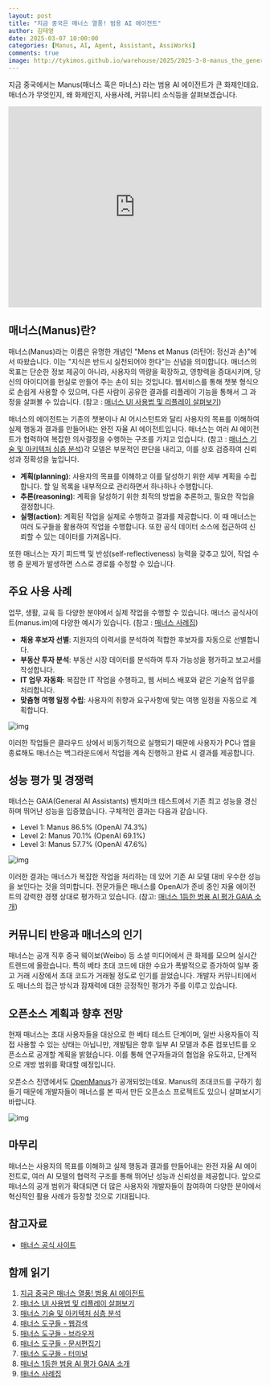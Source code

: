 ```yaml
---
layout: post
title: "지금 중국은 매너스 열풍! 범용 AI 에이전트"
author: 김태영
date: 2025-03-07 10:00:00
categories: [Manus, AI, Agent, Assistant, AssiWorks]
comments: true
image: http://tykimos.github.io/warehouse/2025/2025-3-8-manus_the_general_ai_agent_title.jpg
---
```


지금 중국에서는 Manus(매너스 혹은 마너스) 라는 범용 AI 에이전트가 큰 화제인데요. 매너스가 무엇인지, 왜 화제인지, 사용사례, 커뮤니티 소식등을 살펴보겠습니다. 

<iframe width="100%" height="400" src="https://youtube.com/embed/..." title="YouTube video player" frameborder="0" allow="accelerometer; autoplay; clipboard-write; encrypted-media; gyroscope; picture-in-picture; web-share" allowfullscreen=""></iframe>

## 매너스(Manus)란?

매너스(Manus)라는 이름은 유명한 개념인 "Mens et Manus (라틴어: 정신과 손)"에서 따왔습니다. 이는 "지식은 반드시 실천되어야 한다"는 신념을 의미합니다. 매너스의 목표는 단순한 정보 제공이 아니라, 사용자의 역량을 확장하고, 영향력을 증대시키며, 당신의 아이디어를 현실로 만들어 주는 손이 되는 것입니다. 웹서비스를 통해 챗봇 형식으로 손쉽게 사용할 수 있으며, 다른 사람이 공유한 결과를 리플레이 기능을 통해서 그 과정을 살펴볼 수 있습니다. (참고 : [매너스 UI 사용법 및 리플레이 살펴보기](https://tykimos.github.io/2025/03/08/exploring_manus_ui_usage_and_replay))

매너스의 에이전트는 기존의 챗봇이나 AI 어시스턴트와 달리 사용자의 목표를 이해하여 실제 행동과 결과를 만들어내는 완전 자율 AI 에이전트입니다. 매너스는 여러 AI 에이전트가 협력하여 복잡한 의사결정을 수행하는 구조를 가지고 있습니다. (참고 : [매너스 기술 및 아키텍처 심층 분석](https://tykimos.github.io/2025/03/08/in_depth_analysis_of_manus_technology_and_architecture))각 모델은 부분적인 판단을 내리고, 이를 상호 검증하여 신뢰성과 정확성을 높입니다. 

- **계획(planning)**: 사용자의 목표를 이해하고 이를 달성하기 위한 세부 계획을 수립합니다. 할 일 목록을 내부적으로 관리하면서 하나하나 수행합니다.
- **추론(reasoning)**: 계획을 달성하기 위한 최적의 방법을 추론하고, 필요한 작업을 결정합니다.
- **실행(action)**: 계획된 작업을 실제로 수행하고 결과를 제공합니다. 이 때 매너스는 여러 도구들을 활용하여 작업을 수행합니다. 또한 공식 데이터 소스에 접근하여 신뢰할 수 있는 데이터를 가져옵니다.

또한 매너스는 자기 피드백 및 반성(self-reflectiveness) 능력을 갖추고 있어, 작업 수행 중 문제가 발생하면 스스로 경로를 수정할 수 있습니다. 

## 주요 사용 사례

업무, 생활, 교육 등 다양한 분야에서 실제 작업을 수행할 수 있습니다. 매너스 공식사이트(manus.im)에 다양한 예시가 있습니다. (참고 : [매너스 사례집](https://tykimos.github.io/2025/03/08/manus_usecases))

- **채용 후보자 선별**: 지원자의 이력서를 분석하여 적합한 후보자를 자동으로 선별합니다.
- **부동산 투자 분석**: 부동산 시장 데이터를 분석하여 투자 가능성을 평가하고 보고서를 작성합니다.
- **IT 업무 자동화**: 복잡한 IT 작업을 수행하고, 웹 서비스 배포와 같은 기술적 업무를 처리합니다.
- **맞춤형 여행 일정 수립**: 사용자의 취향과 요구사항에 맞는 여행 일정을 자동으로 계획합니다.

![img](http://tykimos.github.io/warehouse/2025/2025-3-8-manus_the_general_ai_agent_1.jpg)

이러한 작업들은 클라우드 상에서 비동기적으로 실행되기 때문에 사용자가 PC나 앱을 종료해도 매너스는 백그라운드에서 작업을 계속 진행하고 완료 시 결과를 제공합니다.

## 성능 평가 및 경쟁력

매너스는 GAIA(General AI Assistants) 벤치마크 테스트에서 기존 최고 성능을 경신하며 뛰어난 성능을 입증했습니다. 구체적인 결과는 다음과 같습니다.

- Level 1: Manus 86.5% (OpenAI 74.3%)
- Level 2: Manus 70.1% (OpenAI 69.1%)
- Level 3: Manus 57.7% (OpenAI 47.6%)

![img](http://tykimos.github.io/warehouse/2025/2025-3-8-manus_the_general_ai_agent_2.jpg)

이러한 결과는 매너스가 복잡한 작업을 처리하는 데 있어 기존 AI 모델 대비 우수한 성능을 보인다는 것을 의미합니다. 전문가들은 매너스를 OpenAI가 준비 중인 자율 에이전트의 강력한 경쟁 상대로 평가하고 있습니다. (참고: [매너스 1등한 범용 AI 평가 GAIA 소개](https://tykimos.github.io/2025/03/08/gaia_manus_evaluation))

## 커뮤니티 반응과 매너스의 인기

매너스는 공개 직후 중국 웨이보(Weibo) 등 소셜 미디어에서 큰 화제를 모으며 실시간 트렌드에 올랐습니다. 특히 베타 초대 코드에 대한 수요가 폭발적으로 증가하여 일부 중고 거래 시장에서 초대 코드가 거래될 정도로 인기를 끌었습니다. 개발자 커뮤니티에서도 매너스의 접근 방식과 잠재력에 대한 긍정적인 평가가 주를 이루고 있습니다.

## 오픈소스 계획과 향후 전망

현재 매너스는 초대 사용자들을 대상으로 한 베타 테스트 단계이며, 일반 사용자들이 직접 사용할 수 있는 상태는 아닙니만, 개발팀은 향후 일부 AI 모델과 추론 컴포넌트를 오픈소스로 공개할 계획을 밝혔습니다. 이를 통해 연구자들과의 협업을 유도하고, 단계적으로 개방 범위를 확대할 예정입니다.

오픈소스 진영에서도 [OpenManus](https://github.com/mannaandpoem/OpenManus)가 공개되었는데요. Manus의 초대코드를 구하기 힘들기 때문에 개발자들이 매너스를 본 따서 만든 오픈소스 프로젝트도 있으니 살펴보시기 바랍니다. 

![img](http://tykimos.github.io/warehouse/2025/2025-3-8-manus_the_general_ai_agent_0.jpg)

## 마무리

매너스는 사용자의 목표를 이해하고 실제 행동과 결과를 만들어내는 완전 자율 AI 에이전트로, 여러 AI 모델의 협력적 구조를 통해 뛰어난 성능과 신뢰성을 제공합니다. 앞으로 매너스의 공개 범위가 확대되면 더 많은 사용자와 개발자들이 참여하여 다양한 분야에서 혁신적인 활용 사례가 등장할 것으로 기대됩니다.

## 참고자료

- [매너스 공식 사이트](https://manus.im)

## 함께 읽기

1. [지금 중국은 매너스 열풍! 범용 AI 에이전트](https://tykimos.github.io/2025/03/08/manus_the_general_ai_agent)
2. [매너스 UI 사용법 및 리플레이 살펴보기](https://tykimos.github.io/2025/03/08/exploring_manus_ui_usage_and_replay)
3. [매너스 기술 및 아키텍처 심층 분석](https://tykimos.github.io/2025/03/08/in_depth_analysis_of_manus_technology_and_architecture)
4. [매너스 도구들 - 웹검색](https://tykimos.github.io/2025/03/08/manus_tools_websearch)
5. [매너스 도구들 - 브라우저](https://tykimos.github.io/2025/03/08/manus_tools_browser)
6. [매너스 도구들 - 문서편집기](https://tykimos.github.io/2025/03/08/manus_tools_text_editor)
7. [매너스 도구들 - 터미널](https://tykimos.github.io/2025/03/08/manus_tools_terminal)
8. [매너스 1등한 범용 AI 평가 GAIA 소개](https://tykimos.github.io/2025/03/08/gaia_manus_evaluation)
9. [매너스 사례집](https://tykimos.github.io/2025/03/08/manus_usecases)